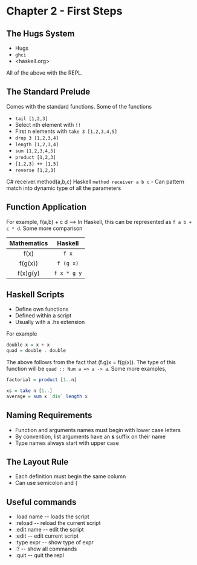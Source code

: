 # Chapter 2 - First Steps

## The Hugs System

* Hugs
* `ghci`
* <haskell.org>

All of the above with the REPL.

## The Standard Prelude

Comes with the standard functions. Some of the functions

* `tail [1,2,3]`
* Select nth element with `!!`
* First n elements with `take 3 [1,2,3,4,5]`
* `drop 3 [1,2,3,4]`
* `length [1,2,3,4]`
* `sum [1,2,3,4,5]`
* `product [1,2,3]`
* `[1,2,3] ++ [1,5]`
* `reverse [1,2,3]`

C# receiver.method(a,b,c)
Haskell `method receiver a b c` - Can pattern match into dynamic type of all the parameters

## Function Application

For example, f(a,b) + c d --> In Haskell, this can be represented as `f a b + c * d`. Some more comparison

|Mathematics | Haskell|
|:---------:|:--------:|
|f(x) | `f x`|
|f(g(x)) | `f (g x)`|
|f(x)g(y) | `f x * g y`|

## Haskell Scripts

* Define own functions
* Defined within a script
* Usually with a .hs extension

For example

```haskell
double x = x + x
quad = double . double
```

The above follows from the fact that (f.g)x = f(g(x)). The type of this function will be `quad :: Num a => a -> a`. Some more examples,

```haskell
factorial = product [1..n]

xs = take n [1..]
average = sum x `div` length x
```

## Naming Requirements

* Function and arguments names must begin with lower case letters
* By convention, list arguments have an __s__ suffix on their name
* Type names always start with upper case

## The Layout Rule

* Each definition must begin the same column
* Can use semicolon and `{`

## Useful commands

* :load name -- loads the script
* :reload -- reload the current script
* :edit name -- edit the script
* :edit -- edit current script
* :type expr -- show type of expr
* :? -- show all commands
* :quit -- quit the repl
